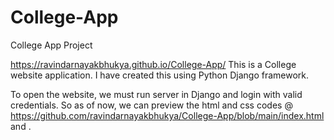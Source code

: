# College-App
College App Project

https://ravindarnayakbhukya.github.io/College-App/ 
This is a College website application. I have created this using Python Django framework. 

To open the website, we must run server in Django and login  with valid credentials. So as of now, we can preview the html and css codes @ https://github.com/ravindarnayakbhukya/College-App/blob/main/index.html and . 
